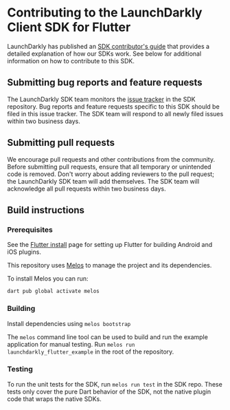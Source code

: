 Contributing to the LaunchDarkly Client SDK for Flutter
================================================

LaunchDarkly has published an [SDK contributor's guide](https://docs.launchdarkly.com/sdk/concepts/contributors-guide) that provides a detailed explanation of how our SDKs work. See below for additional information on how to contribute to this SDK.

Submitting bug reports and feature requests
------------------

The LaunchDarkly SDK team monitors the [issue tracker](https://github.com/launchdarkly/flutter-client-sdk/issues) in the SDK repository. Bug reports and feature requests specific to this SDK should be filed in this issue tracker. The SDK team will respond to all newly filed issues within two business days.

Submitting pull requests
------------------

We encourage pull requests and other contributions from the community. Before submitting pull requests, ensure that all temporary or unintended code is removed. Don't worry about adding reviewers to the pull request; the LaunchDarkly SDK team will add themselves. The SDK team will acknowledge all pull requests within two business days.

Build instructions
------------------

### Prerequisites

See the [Flutter install](https://flutter.dev/docs/get-started/install) page for setting up Flutter for building Android and iOS plugins.

This repository uses [Melos](https://github.com/invertase/melos) to manage the project and its dependencies.

To install Melos you can run:
```
dart pub global activate melos
```

### Building

Install dependencies using `melos bootstrap`

The `melos` command line tool can be used to build and run the example application for manual testing. Run `melos run launchdarkly_flutter_example` in the root of the repository.

### Testing

To run the unit tests for the SDK, run `melos run test` in the SDK repo. These tests only cover the pure Dart behavior of the SDK, not the native plugin code that wraps the native SDKs.
